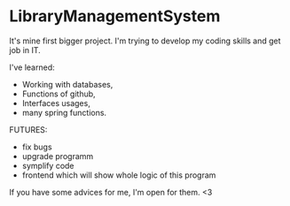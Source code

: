 # LibraryManagementSystem

It's mine first bigger project.
I'm trying to develop my coding skills and get job in IT.

I've learned:
  - Working with databases,
  - Functions of github,
  - Interfaces usages,
  - many spring functions.
  
  
  
FUTURES: 
  - fix bugs
  - upgrade programm
  - symplify code
  - frontend which will show whole logic of this program
  
  
If you have some advices for me, I'm open for them.
<3

